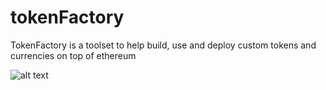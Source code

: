 # tokenFactory
TokenFactory is a toolset to help build, use  and deploy custom tokens and currencies on top of ethereum

![alt text](http://i.imgur.com/Lq2DMrJ.png "tokenFactory logo")
